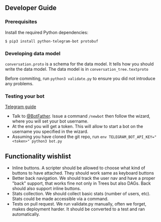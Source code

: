## Developer Guide
### Prerequisites

Install the required Python dependencies:

```
$ pip3 install python-telegram-bot protobuf
```

### Developing data model

`conversation.proto` is a schema for the data model. It tells how you should write the data model.
The data model is in `conversation_tree.textproto`

Before commiting, run `python3 validate.py` to ensure you did not introduce any problems.

### Testing your bot

[Telegram guide](https://core.telegram.org/bots#3-how-do-i-create-a-bot)

- Talk to [@BotFather](http://t.me/BotFather). Issue a command `/newbot` then follow the wizard, where you will set your bot username.
- At the end you will get a token. This will allow to start a bot on the username you specified in the wizard.
- Assuming you have cloned the git repo, run `env TELEGRAM_BOT_API_KEY="<token>" python3 bot.py`

## Functionality wishlist

- Inline buttons. A scripter should be allowed to choose what kind of buttons to have attached. They should work same as keyboard buttons
- Better back navigation. We should track the user nav and have a proper "back" support, that works fine not only in Trees but also DAGs. Back should also support inline buttons.
- Stats collection. We should collect basic stats (number of users, etc). Stats could be made accessible via a command.
- Tests on pull request. We run validate.py manually, often we forget, makes deployment harder. It should be converted to a test and ran automatically.
